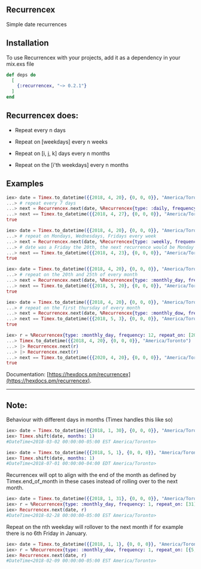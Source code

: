 ## Recurrencex

Simple date recurrences

## Installation
To use Recurrencex with your projects, add it as a dependency in your mix.exs file

```elixir
def deps do
  [
    {:recurrencex, "~> 0.2.1"}
  ]
end
```

## Recurrencex does:

* Repeat every n days

* Repeat on [weekdays] every n weeks

* Repeat on [i, j, k] days every n months

* Repeat on the [i'th weekdays] every n months


## Examples

```elixir
iex> date = Timex.to_datetime({{2018, 4, 20}, {0, 0, 0}}, "America/Toronto")
...> # repeat every 7 days
...> next = Recurrencex.next(date, %Recurrencex{type: :daily, frequency: 7, repeat_on: []})
...> next == Timex.to_datetime({{2018, 4, 27}, {0, 0, 0}}, "America/Toronto")
true

iex> date = Timex.to_datetime({{2018, 4, 20}, {0, 0, 0}}, "America/Toronto")
...> # repeat on Mondays, Wednesdays, Fridays every week
...> next = Recurrencex.next(date, %Recurrencex{type: :weekly, frequency: 1, repeat_on: [1, 3, 5]})
...> # date was a Friday the 20th, the next recurrence would be Monday the 23rd
...> next == Timex.to_datetime({{2018, 4, 23}, {0, 0, 0}}, "America/Toronto")
true

iex> date = Timex.to_datetime({{2018, 4, 20}, {0, 0, 0}}, "America/Toronto")
...> # repeat on the 20th and 25th of every month
...> next = Recurrencex.next(date, %Recurrencex{type: :monthly_day, frequency: 1, repeat_on: [20, 25]})
...> next == Timex.to_datetime({{2018, 5, 20}, {0, 0, 0}}, "America/Toronto")
true

iex> date = Timex.to_datetime({{2018, 4, 20}, {0, 0, 0}}, "America/Toronto")
...> # repeat on the first thursday of every month
...> next = Recurrencex.next(date, %Recurrencex{type: :monthly_dow, frequency: 1, repeat_on: [{4,1}]})
...> next == Timex.to_datetime({{2018, 5, 3}, {0, 0, 0}}, "America/Toronto")
true

iex> r = %Recurrencex{type: :monthly_day, frequency: 12, repeat_on: [20]}
...> Timex.to_datetime({{2018, 4, 20}, {0, 0, 0}}, "America/Toronto")
...> |> Recurrencex.next(r)
...> |> Recurrencex.next(r)
...> next == Timex.to_datetime({{2020, 4, 20}, {0, 0, 0}}, "America/Toronto")
true
```

Documentation: [https://hexdocs.pm/recurrencex](https://hexdocs.pm/recurrencex).

---

## Note:
Behaviour with different days in months (Timex handles this like so)

```elixir
iex> date = Timex.to_datetime({{2018, 1, 30}, {0, 0, 0}}, "America/Toronto")
iex> Timex.shift(date, months: 1)
#DateTime<2018-03-02 00:00:00-05:00 EST America/Toronto>

iex> date = Timex.to_datetime({{2018, 5, 1}, {0, 0, 0}}, "America/Toronto")
iex> Timex.shift(date, months: 1)
#DateTime<2018-07-01 00:00:00-04:00 EDT America/Toronto>
```

Recurrencex will opt to align with the end of the month as defined by Timex.end_of_month in these cases
instead of rolling over to the next month.

```elixir
iex> date = Timex.to_datetime({{2018, 1, 31}, {0, 0, 0}}, "America/Toronto")
iex> r = %Recurrencex{type: :monthly_day, frequency: 1, repeat_on: [31]}
iex> Recurrencex.next(date, r)
#DateTime<2018-02-28 00:00:00-05:00 EST America/Toronto>
```

Repeat on the nth weekday will rollover to the next month if for example there is no 6th Friday in January.

```elixir
iex> date = Timex.to_datetime({{2018, 1, 1}, {0, 0, 0}}, "America/Toronto")
iex> r = %Recurrencex{type: :monthly_dow, frequency: 1, repeat_on: [{5, 6}]}
iex> Recurrencex.next(date, r)
#DateTime<2018-02-09 00:00:00-05:00 EST America/Toronto>
```

